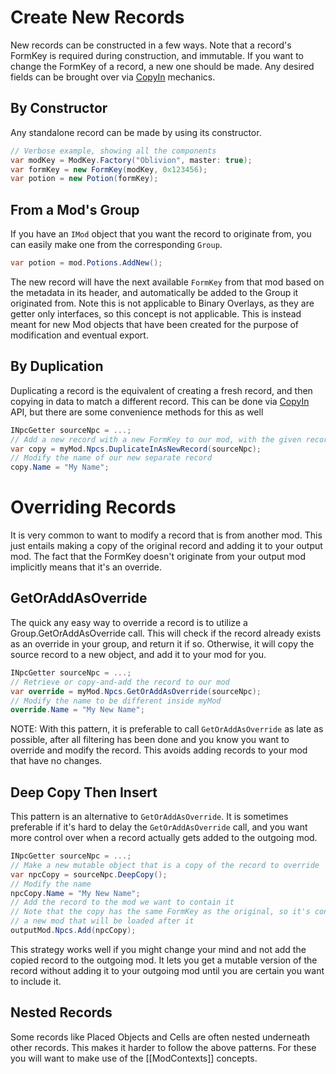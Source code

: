 # Create New Records
New records can be constructed in a few ways.  Note that a record's FormKey is required during construction, and immutable.  If you want to change the FormKey of a record, a new one should be made.  Any desired fields can be brought over via [CopyIn](Copy-Functionality#deepcopyin) mechanics.
## By Constructor
Any standalone record can be made by using its constructor.
```cs
// Verbose example, showing all the components
var modKey = ModKey.Factory("Oblivion", master: true);
var formKey = new FormKey(modKey, 0x123456);
var potion = new Potion(formKey);
```
## From a Mod's Group
If you have an `IMod` object that you want the record to originate from, you can easily make one from the corresponding `Group`.
```cs
var potion = mod.Potions.AddNew();
```
The new record will have the next available `FormKey` from that mod based on the metadata in its header, and automatically be added to the Group it originated from.  Note this is not applicable to Binary Overlays, as they are getter only interfaces, so this concept is not applicable.  This is instead meant for new Mod objects that have been created for the purpose of modification and eventual export.

## By Duplication
Duplicating a record is the equivalent of creating a fresh record, and then copying in data to match a different record.  This can be done via [CopyIn](Copy-Functionality#deepcopyin) API, but there are some convenience methods for this as well

```csharp
INpcGetter sourceNpc = ...;
// Add a new record with a new FormKey to our mod, with the given record's data
var copy = myMod.Npcs.DuplicateInAsNewRecord(sourceNpc);
// Modify the name of our new separate record
copy.Name = "My Name";
```

# Overriding Records
It is very common to want to modify a record that is from another mod.  This just entails making a copy of the original record and adding it to your output mod.  The fact that the FormKey doesn't originate from your output mod implicitly means that it's an override.

## GetOrAddAsOverride
The quick any easy way to override a record is to utilize a Group.GetOrAddAsOverride call.  This will check if the record already exists as an override in your group, and return it if so.  Otherwise, it will copy the source record to a new object, and add it to your mod for you.
```csharp
INpcGetter sourceNpc = ...;
// Retrieve or copy-and-add the record to our mod
var override = myMod.Npcs.GetOrAddAsOverride(sourceNpc);
// Modify the name to be different inside myMod
override.Name = "My New Name";
```

NOTE:  With this pattern, it is preferable to call `GetOrAddAsOverride` as late as possible, after all filtering has been done and you know you want to override and modify the record.  This avoids adding records to your mod that have no changes.

## Deep Copy Then Insert
This pattern is an alternative to `GetOrAddAsOverride`.  It is sometimes preferable if it's hard to delay the `GetOrAddAsOverride` call, and you want more control over when a record actually gets added to the outgoing mod.

```csharp
INpcGetter sourceNpc = ...;
// Make a new mutable object that is a copy of the record to override
var npcCopy = sourceNpc.DeepCopy();
// Modify the name
npcCopy.Name = "My New Name";
// Add the record to the mod we want to contain it
// Note that the copy has the same FormKey as the original, so it's considered an "override" when added to
// a new mod that will be loaded after it
outputMod.Npcs.Add(npcCopy);
```

This strategy works well if you might change your mind and not add the copied record to the outgoing mod.  It lets you get a mutable version of the record without adding it to your outgoing mod until you are certain you want to include it.

## Nested Records
Some records like Placed Objects and Cells are often nested underneath other records.  This makes it harder to follow the above patterns.  For these you will want to make use of the [[ModContexts]] concepts.
